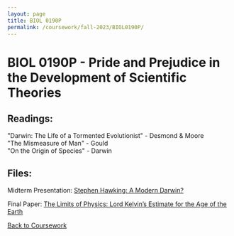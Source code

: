 ```yaml
---
layout: page
title: BIOL 0190P
permalink: /coursework/fall-2023/BIOL0190P/
---
```


# BIOL 0190P - Pride and Prejudice in the Development of Scientific Theories

## Readings:

"Darwin: The Life of a Tormented Evolutionist" - Desmond & Moore  
"The Mismeasure of Man" - Gould  
"On the Origin of Species" - Darwin

## Files:

Midterm Presentation: [Stephen Hawking: A Modern Darwin?](coursework/fall-2023/BIOL0190P/BIOL0190P-midterm-presentation.pptx)

Final Paper: [The Limits of Physics: Lord Kelvin’s Estimate for the Age of the Earth](coursework/fall-2023/BIOL0190P/BIOl0190P-final-paper.pdf)

[Back to Coursework](/coursework.md)
